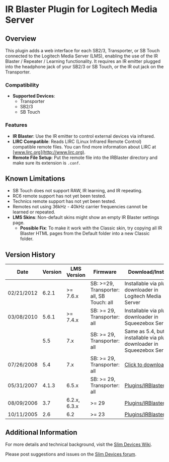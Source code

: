 # IR Blaster Plugin for Logitech Media Server

## Overview

This plugin adds a web interface for each SB2/3, Transporter, or SB Touch connected to the Logitech Media Server (LMS), enabling the use of the IR Blaster / Repeater / Learning functionality. It requires an IR emitter plugged into the headphone jack of your SB2/3 or SB Touch, or the IR out jack on the Transporter.

### Compatibility
- **Supported Devices**: 
  - Transporter 
  - SB2/3 
  - SB Touch

### Features
- **IR Blaster**: Use the IR emitter to control external devices via infrared.
- **LIRC Compatible**: Reads LIRC (Linux Infrared Remote Control) compatible remote files. You can find more information about LIRC at [www.lirc.org](http://www.lirc.org).
- **Remote File Setup**: Put the remote file into the IRBlaster directory and make sure its extension is `.conf`.

## Known Limitations

- SB Touch does not support RAW, IR learning, and IR repeating.
- RC6 remote support has not yet been tested.
- Technics remote support has not yet been tested.
- Remotes not using 36kHz - 40kHz carrier frequencies cannot be learned or repeated.
- **LMS Skins**: Non-default skins might show an empty IR Blaster settings page.
  - **Possible Fix**: To make it work with the Classic skin, try copying all IR Blaster HTML pages from the Default folder into a new Classic folder.

## Version History

| Date       | Version | LMS Version  | Firmware         | Download/Install                                    |
|------------|---------|--------------|------------------|----------------------------------------------------|
| 02/21/2012 | 6.2.1   | >= 7.6.x     | SB: >=29, Transporter: all, SB Touch: all | Installable via plugin downloader in Logitech Media Server |
| 03/08/2010 | 5.6.1   | >= 7.4.x     | SB: >= 29, Transporter: all | Installable via plugin downloader in Squeezebox Server |
|            | 5.5     | 7.x          | SB: >= 29, Transporter: all | Same as 5.4, but installable via plugin downloader in Squeezebox Server |
| 07/26/2008 | 5.4     | 7.x          | SB: >= 29, Transporter: all | [Click to download](#)                             |
| 05/31/2007 | 4.1.3   | 6.5.x        | SB: >= 29, Transporter: all | [Plugins/IRBlaster.zip](#)                         |
| 08/09/2006 | 3.7     | 6.2.x, 6.3.x | >= 29            | [Plugins/IRBlaster.zip](#)                         |
| 10/11/2005 | 2.6     | 6.2          | >= 23            | [Plugins/IRBlaster.zip](#)                         |

## Additional Information

For more details and technical background, visit the [Slim Devices Wiki](#).

Please post suggestions and issues on the [Slim Devices forum](http://forums.slimdevices.com).
